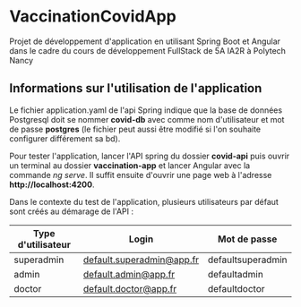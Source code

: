 # VaccinationCovidApp

Projet de développement d'application en utilisant Spring Boot et Angular dans le cadre du cours de développement FullStack de 5A IA2R à Polytech Nancy

## Informations sur l'utilisation de l'application

Le fichier application.yaml de l'api Spring indique que la base de données Postgresql doit se nommer **covid-db** avec comme nom d'utilisateur et mot de passe **postgres** (le fichier peut aussi être modifié si l'on souhaite configurer différement sa bd).

Pour tester l'application, lancer l'API spring du dossier **covid-api** puis ouvrir un terminal au dossier **vaccination-app** et lancer Angular avec la commande *ng serve*. 
Il suffit ensuite d'ouvrir une page web à l'adresse **http://localhost:4200**.

Dans le contexte du test de l'application, plusieurs utilisateurs par défaut sont créés au démarage de l'API : 

|Type d'utilisateur|Login|Mot de passe|
|--------|--------|--------|
|    superadmin    |    default.superadmin@app.fr    | defaultsuperadmin |
|    admin    |    default.admin@app.fr    | defaultadmin |
|    doctor    |    default.doctor@app.fr    | defaultdoctor |


